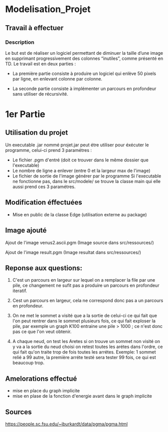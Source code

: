 # Modelisation_Projet
## Travail à effectuer
### Description
Le but est de réaliser un logiciel permettant de diminuer la taille d’une 
image en supprimant progressivement des colonnes “inutiles”, comme présenté en TD.
Le travail est en deux parties :

- La première partie consiste à produire un logiciel qui enlève 50 pixels par ligne, en enlevant colonne
par colonne.

- La seconde partie consiste à implémenter un parcours 
en profondeur sans utiliser de récursivité.

# 1er Partie
## Utilisation du projet

Un executable .jar nommé projet.jar peut étre utiliser pour éxécuter le programme, 
celui-ci prend 3 paramétres : 

- Le fichier .pgm d'entré (doit ce trouver dans le même dossier que l'executable)
- Le nombre de ligne a enlever (entre 0 et la largeur max de l'image)
- Le fichier de sortie de l'image générer par le programme
Si l'executable ne fonctionne pas, dans le src/modele/ se trouve la classe main qui elle 
aussi prend ces 3 paramétres.

## Modification éffectuées
- Mise en public de la classe Edge (utilisation externe au package)

## Image ajouté
Ajout de l'image venus2.ascii.pgm (Image source dans src/ressources/)

Ajout de l'image result.pgm (Image resultat dans src/ressources/)

## Reponse aux questions:
1.  C'est un parcours en largeur sur lequel on a remplacer la file par une pile, 
ce changement ne sufit pas a produire un parcours en profondeur iteratif.

2.  Cest un parcours en largeur, cela ne correspond donc pas a un parcours en 
profondeur.

3.  On ne met le sommet a visité que a la sortie de celui-ci ce qui fait que l'on
peut rentrer dans le sommet plusieurs fois, ce qui fait exploser la pile, par exemple
un graph K100 entraine une pile > 1000 ; ce n'est donc pas ce que l'on veut
obtenir.

4.  A chaque neud, on test les Aretes si on trouve un sommet non visité on y va
a la sortie du neud choisi on retest toutes les arétes dans l'ordre, ce qui fait qu'on traite
trop de fois toutes les arrétes. Exemple: 1 sommet relié a 99 autre, la première arréte testé
sera tester 99 fois, ce qui est beaucoup trop.

## Amelorations effectué
* mise en place du graph implicite
* mise en plase de la fonction d'energie avant dans le graph implicite

## Sources
https://people.sc.fsu.edu/~jburkardt/data/pgma/pgma.html